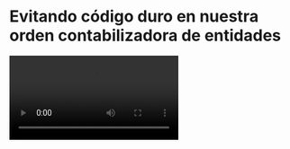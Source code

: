 # Evitando código duro en nuestra orden contabilizadora de entidades

<video controls><source src="https://digi21.blob.core.windows.net/videos-ayuda/desarrollo/31.%20Evitando%20codigo%20duro%20en%20nuestra%20orden%20contabilizadora%20de%20entidades.mp4" caption="" type="video/mp4"></video>

